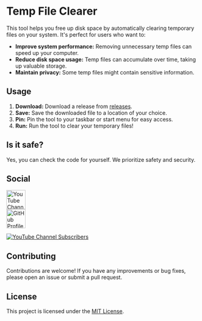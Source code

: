 # Temp File Clearer

This tool helps you free up disk space by automatically clearing temporary files on your system.  It's perfect for users who want to:

* **Improve system performance:**  Removing unnecessary temp files can speed up your computer.
* **Reduce disk space usage:**  Temp files can accumulate over time, taking up valuable storage.
* **Maintain privacy:**  Some temp files might contain sensitive information.

## Usage

1. **Download:** Download a release from [releases](https://github.com/LousyBook-01/Temp-File-Clearer/releases).
2. **Save:** Save the downloaded file to a location of your choice.
3. **Pin:** Pin the tool to your taskbar or start menu for easy access.
4. **Run:** Run the tool to clear your temporary files! 

## Is it safe?

Yes, you can check the code for yourself. We prioritize safety and security.

## Social

[<img src="https://simpleicons.org/icons/youtube.svg" width="50" height="50" style="fill:red;" alt="YouTube Channel">](https://youtube.com/@LousyBook01?sub_confirmation=1)  
[<img src="https://simpleicons.org/icons/github.svg" width="50" height="50" style="fill:red;" alt="GitHub Profile">](https://github.com/LousyBook-01)

[![YouTube Channel Subscribers](https://img.shields.io/youtube/channel/subscribers/UCBNE8MNvq1XppUmpAs20m4w)](https://youtube.com/@LousyBook01?sub_confirmation=1)

## Contributing

Contributions are welcome! If you have any improvements or bug fixes, please open an issue or submit a pull request.

## License

This project is licensed under the [MIT License](LICENSE).
